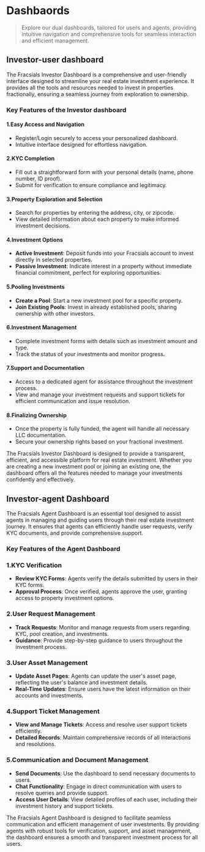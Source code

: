 # Dashbaords

> Explore our dual dashboards, tailored for users and agents, providing intuitive navigation and comprehensive tools for seamless interaction and efficient management.

## Investor-user dashboard

The Fracsials Investor Dashboard is a comprehensive and user-friendly interface designed to streamline your real estate investment experience. It provides all the tools and resources needed to invest in properties fractionally, ensuring a seamless journey from exploration to ownership.

### Key Features of the Investor dashboard

#### 1.Easy Access and Navigation

- Register/Login securely to access your personalized dashboard.
- Intuitive interface designed for effortless navigation.

#### 2.KYC Completion

- Fill out a straightforward form with your personal details (name, phone number, ID proof).
- Submit for verification to ensure compliance and legitimacy.

#### 3.Property Exploration and Selection

- Search for properties by entering the address, city, or zipcode.
- View detailed information about each property to make informed investment decisions.

#### 4.Investment Options

- **Active Investment**: Deposit funds into your Fracsials account to invest directly in selected properties.
- **Passive Investment**: Indicate interest in a property without immediate financial commitment, perfect for exploring opportunities.

#### 5.Pooling Investments

- **Create a Pool**: Start a new investment pool for a specific property.
- **Join Existing Pools**: Invest in already established pools, sharing ownership with other investors.

#### 6.Investment Management

- Complete investment forms with details such as investment amount and type.
- Track the status of your investments and monitor progress.

#### 7.Support and Documentation

- Access to a dedicated agent for assistance throughout the investment process.
- View and manage your investment requests and support tickets for efficient communication and issue resolution.

#### 8.Finalizing Ownership

- Once the property is fully funded, the agent will handle all necessary LLC documentation.
- Secure your ownership rights based on your fractional investment.

The Fracsials Investor Dashboard is designed to provide a transparent, efficient, and accessible platform for real estate investment. Whether you are creating a new investment pool or joining an existing one, the dashboard offers all the features needed to manage your investments confidently and effectively.

## Investor-agent Dashboard

The Fracsials Agent Dashboard is an essential tool designed to assist agents in managing and guiding users through their real estate investment journey. It ensures that agents can efficiently handle user requests, verify KYC documents, and provide comprehensive support.

### Key Features of the Agent Dashboard

### 1.KYC Verification

- **Review KYC Forms**: Agents verify the details submitted by users in their KYC forms.
- **Approval Process**: Once verified, agents approve the user, granting access to property investment options.

### 2.User Request Management

- **Track Requests**: Monitor and manage requests from users regarding KYC, pool creation, and investments.
- **Guidance**: Provide step-by-step guidance to users throughout the investment process.

### 3.User Asset Management

- **Update Asset Pages**: Agents can update the user's asset page, reflecting the user's balance and investment details.
- **Real-Time Updates**: Ensure users have the latest information on their accounts and investments.

### 4.Support Ticket Management

- **View and Manage Tickets**: Access and resolve user support tickets efficiently.
- **Detailed Records**: Maintain comprehensive records of all interactions and resolutions.

### 5.Communication and Document Management

- **Send Documents**: Use the dashboard to send necessary documents to users.
- **Chat Functionality**: Engage in direct communication with users to resolve queries and provide support.
- **Access User Details**: View detailed profiles of each user, including their investment history and support tickets.

The Fracsials Agent Dashboard is designed to facilitate seamless communication and efficient management of user investments. By providing agents with robust tools for verification, support, and asset management, the dashboard ensures a smooth and transparent investment process for all users.
